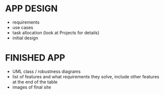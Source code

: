 # APP DESIGN

- requirements
- use cases
- task allocation (look at Projects for details)
- initial design

# FINISHED APP

- UML class / robustness diagrams
- list of features and what requirements they solve, include other features at the end of the table
- images of final site
